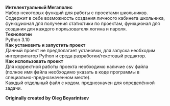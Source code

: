 **Интелектуальный Мегаполис**  
Набор некоторых функций для работы с проектами школьников.  
Содержит в себе возможность создания личноого кабинета школьника, функцуионал для получения статистики по проектам, функционал для создания для каждого порльзователя логина и пароля.   
**Технологии**  
Python 3.10  
**Как установить и запустить проект**  
Данный проект не предполагает установки, для запуска необходим интерпритатор Python и среда разработки/текстовый редактор.  
**Как использовать проект**  
Для корректной работы проекта необходимо наличие csv файла (полное имя файла необходимо указать в коде программы в специально-преднозначенном месте).  
Каждый отдельный файл с кодом. преднозначен для определённой задачи.  


**Originally created by Oleg Boyarintsev**
